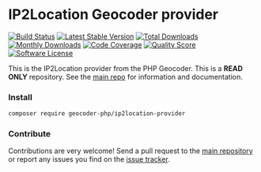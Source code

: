 # IP2Location Geocoder provider
[![Build Status](https://travis-ci.org/geocoder-php/ip2location-provider.svg?branch=master)](http://travis-ci.org/geocoder-php/ip2location-provider)
[![Latest Stable Version](https://poser.pugx.org/geocoder-php/ip2location-provider/v/stable)](https://packagist.org/packages/geocoder-php/ip2location-provider)
[![Total Downloads](https://poser.pugx.org/geocoder-php/ip2location-provider/downloads)](https://packagist.org/packages/geocoder-php/ip2location-provider)
[![Monthly Downloads](https://poser.pugx.org/geocoder-php/ip2location-provider/d/monthly.png)](https://packagist.org/packages/geocoder-php/ip2location-provider)
[![Code Coverage](https://img.shields.io/scrutinizer/coverage/g/geocoder-php/ip2location-provider.svg?style=flat-square)](https://scrutinizer-ci.com/g/geocoder-php/ip2location-provider)
[![Quality Score](https://img.shields.io/scrutinizer/g/geocoder-php/ip2location-provider.svg?style=flat-square)](https://scrutinizer-ci.com/g/geocoder-php/ip2location-provider)
[![Software License](https://img.shields.io/badge/license-MIT-brightgreen.svg?style=flat-square)](LICENSE)

This is the IP2Location provider from the PHP Geocoder. This is a **READ ONLY** repository. See the
[main repo](https://github.com/geocoder-php/Geocoder) for information and documentation. 

### Install

```bash
composer require geocoder-php/ip2location-provider
```

### Contribute

Contributions are very welcome! Send a pull request to the [main repository](https://github.com/geocoder-php/Geocoder) or 
report any issues you find on the [issue tracker](https://github.com/geocoder-php/Geocoder/issues).
